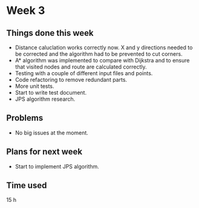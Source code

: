 # Week 3
## Things done this week
* Distance caluclation works correctly now. X and y directions needed to be corrected and the algorithm had to be prevented to cut corners.
* A* algorithm was implemented to compare with Dijkstra and to ensure that visited nodes and route are calculated correctly.
* Testing with a couple of different input files and points.
* Code refactoring to remove redundant parts.
* More unit tests.
* Start to write test document.
* JPS algorithm research.

## Problems
* No big issues at the moment. 

## Plans for next week
* Start to implement JPS algorithm.

## Time used
15 h
